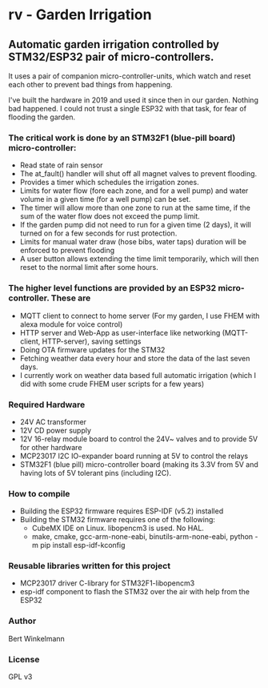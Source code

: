 # rv - Garden Irrigation

## Automatic garden irrigation controlled by STM32/ESP32 pair of micro-controllers.

 It uses a pair of companion micro-controller-units, which watch and reset each other to prevent bad things from happening.

 I've built the hardware in 2019 and used it since then in our garden. Nothing bad happened. I could not trust a single ESP32 with that task, for fear of flooding the garden.

### The critical work is done by an STM32F1 (blue-pill board) micro-controller:
 * Read state of rain sensor
 * The at_fault() handler will shut off all magnet valves to prevent flooding.
 * Provides a timer which schedules the irrigation zones.
 * Limits for water flow (fore each zone, and for a well pump) and water volume in a given time (for a well pump) can be set.
 * The timer will allow more than one zone to run at the same time, if the sum of the water flow does not exceed the pump limit.
 * If the garden pump did not need to run for a given time (2 days), it will turned on for a few seconds for rust protection.
 * Limits for manual water draw (hose bibs, water taps) duration will be enforced to prevent flooding
 * A user button allows extending the time limit temporarily, which will then reset to the normal limit after some hours.

### The higher level functions are provided by an ESP32 micro-controller. These are
 * MQTT client to connect to home server (For my garden, I use FHEM with alexa module for voice control)
 * HTTP server and Web-App as user-interface like networking (MQTT-client, HTTP-server), saving settings
 * Doing OTA firmware updates for the STM32
 * Fetching weather data every hour and store the data of the last seven days.
 * I currently work on weather data based full automatic irrigation (which I did with some crude FHEM user scripts for a few years)


### Required Hardware
* 24V AC transformer
* 12V CD power supply
* 12V 16-relay module board to control the 24V~ valves and to provide 5V for other hardware
* MCP23017 I2C IO-expander board running at 5V to control the relays
* STM32F1 (blue pill) micro-controller board (making its 3.3V from 5V and having lots of 5V tolerant pins (including I2C).

### How to compile
*  Building the ESP32 firmware requires ESP-IDF (v5.2) installed
*  Building the STM32 firmware requires one of the following:
   *  CubeMX IDE on Linux. libopencm3 is used. No HAL.
   *  make, cmake, gcc-arm-none-eabi, binutils-arm-none-eabi, python -m pip install esp-idf-kconfig

### Reusable libraries written for this project
* MCP23017 driver C-library for STM32F1-libopencm3
* esp-idf component to flash the STM32 over the air with help from the ESP32

### Author
Bert Winkelmann

### License
GPL v3
